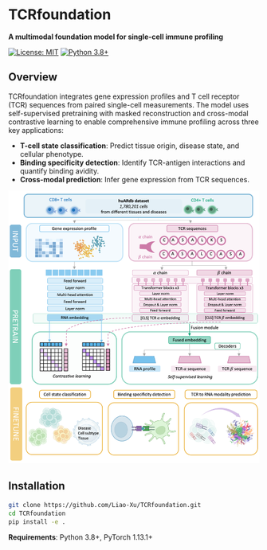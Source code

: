 # TCRfoundation

**A multimodal foundation model for single-cell immune profiling**

[![License: MIT](https://img.shields.io/badge/License-MIT-yellow.svg)](https://opensource.org/licenses/MIT)
[![Python 3.8+](https://img.shields.io/badge/python-3.8+-blue.svg)](https://www.python.org/downloads/)

## Overview

TCRfoundation integrates gene expression profiles and T cell receptor (TCR) sequences from paired single-cell measurements. The model uses self-supervised pretraining with masked reconstruction and cross-modal contrastive learning to enable comprehensive immune profiling across three key applications:

- **T-cell state classification**: Predict tissue origin, disease state, and cellular phenotype.
- **Binding specificity detection**: Identify TCR-antigen interactions and quantify binding avidity.
- **Cross-modal prediction**: Infer gene expression from TCR sequences.

![TCRfoundation Overview](docs/figures/overview.png)

## Installation

```bash
git clone https://github.com/Liao-Xu/TCRfoundation.git
cd TCRfoundation
pip install -e .
```

**Requirements**: Python 3.8+, PyTorch 1.13.1+
